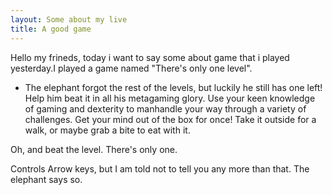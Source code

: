 ```yaml
---
layout: Some about my live
title: A good game 
---
```

 Hello my frineds, today i want to say some about game that i played yesterday.I played a game named "There's only one level".
 * The elephant forgot the rest of the levels, but luckily he still has one left! Help him beat it in all his metagaming glory. Use your keen knowledge of gaming and dexterity to manhandle your way through a variety of challenges. Get your mind out of the box for once! Take it outside for a walk, or maybe grab a bite to eat with it.

Oh, and beat the level. There's only one.

Controls
Arrow keys, but I am told not to tell you any more than that. The elephant says so.
